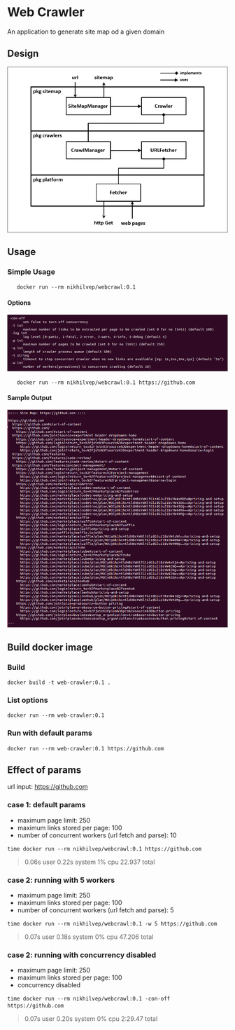 # Web Crawler
An application to generate site map od a given domain

## Design
![alt text](/screenshots/web-crawler-design.png "web crawler design")

## Usage

### Simple Usage

 ```
    docker run --rm nikhilvep/webcrawl:0.1
 ```
#### Options
![alt text](/screenshots/web-crawler-options.png "commandline flags")
 ```
    docker run --rm nikhilvep/webcrawl:0.1 https://github.com
 ```
#### Sample Output
![alt text](/screenshots/web-crawler-sample-output.png "sample sitemap")

## Build docker image

### Build
```
docker build -t web-crawler:0.1 .
```
### List options
```
docker run --rm web-crawler:0.1
```

### Run with default params
```
docker run --rm web-crawler:0.1 https://github.com
```
## Effect of params

url input: https://github.com

### case 1: default params
 * maximum page limit: 250
 * maximum links stored per page: 100
 * number of concurrent workers (url fetch and parse): 10
```
time docker run --rm nikhilvep/webcrawl:0.1 https://github.com
```
> 0.06s user 0.22s system 1% cpu 22.937 total

### case 2: running with 5 workers
 * maximum page limit: 250
 * maximum links stored per page: 100
 * number of concurrent workers (url fetch and parse): 5
```
time docker run --rm nikhilvep/webcrawl:0.1 -w 5 https://github.com
```
> 0.07s user 0.18s system 0% cpu 47.206 total

### case 2: running with concurrency disabled
 * maximum page limit: 250
 * maximum links stored per page: 100
 * concurrency disabled
```
time docker run --rm nikhilvep/webcrawl:0.1 -con-off https://github.com
```
> 0.07s user 0.20s system 0% cpu 2:29.47 total
